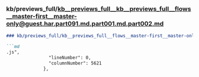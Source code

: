 ### kb/previews_full/kb__previews_full__kb__previews_full__flows__master-first__master-only@guest.har.part091.md.part001.md.part002.md

```md
### kb/previews_full/kb__previews_full__flows__master-first__master-only@guest.har.part091.md.part001.md (part 002)

```md
.js",
                "lineNumber": 0,
                "columnNumber": 5621
              },

```

```

```
